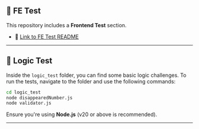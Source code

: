 ## 🧪 FE Test

This repository includes a **Frontend Test** section.

- 📄 [Link to FE Test README](./fe_test/README.md)

---

## 🧠 Logic Test

Inside the `logic_test` folder, you can find some basic logic challenges.
To run the tests, navigate to the folder and use the following commands:

```bash
cd logic_test
node disappearedNumber.js
node validator.js
```

Ensure you're using **Node.js** (v20 or above is recommended).

---
